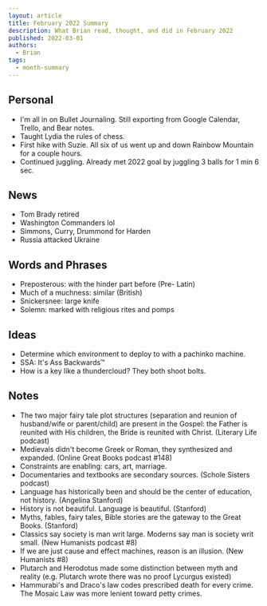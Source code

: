 ```yaml
---
layout: article
title: February 2022 Summary
description: What Brian read, thought, and did in February 2022
published: 2022-03-01
authors:
  - Brian
tags:
  - month-summary
---
```


## Personal
- I'm all in on Bullet Journaling. Still exporting from Google Calendar, Trello, and Bear notes.
- Taught Lydia the rules of chess.
- First hike with Suzie. All six of us went up and down Rainbow Mountain for a couple hours.
- Continued juggling. Already met 2022 goal by juggling 3 balls for 1 min 6 sec.

## News
- Tom Brady retired
- Washington Commanders lol
- Simmons, Curry, Drummond for Harden
- Russia attacked Ukraine

## Words and Phrases
- Preposterous: with the hinder part before (Pre- Latin)
- Much of a muchness: similar (British)
- Snickersnee: large knife
- Solemn: marked with religious rites and pomps

## Ideas
- Determine which environment to deploy to with a pachinko machine.
- SSA: It's Ass Backwards™
- How is a key like a thundercloud? They both shoot bolts.

## Notes
- The two major fairy tale plot structures (separation and reunion of husband/wife or parent/child) are present in the Gospel: the Father is reunited with His children, the Bride is reunited with Christ. (Literary Life podcast)
- Medievals didn't become Greek or Roman, they synthesized and expanded. (Online Great Books podcast #148)
- Constraints are enabling: cars, art, marriage.
- Documentaries and textbooks are secondary sources. (Schole Sisters podcast)
- Language has historically been and should be the center of education, not history. (Angelina Stanford)
- History is not beautiful. Language is beautiful. (Stanford)
- Myths, fables, fairy tales, Bible stories are the gateway to the Great Books. (Stanford)
- Classics say society is man writ large. Moderns say man is society writ small. (New Humanists podcast #8)
- If we are just cause and effect machines, reason is an illusion. (New Humanists #8)
- Plutarch and Herodotus made some distinction between myth and reality (e.g. Plutarch wrote there was no proof Lycurgus existed)
- Hammurabi's and Draco's law codes prescribed death for every crime. The Mosaic Law was more lenient toward petty crimes.